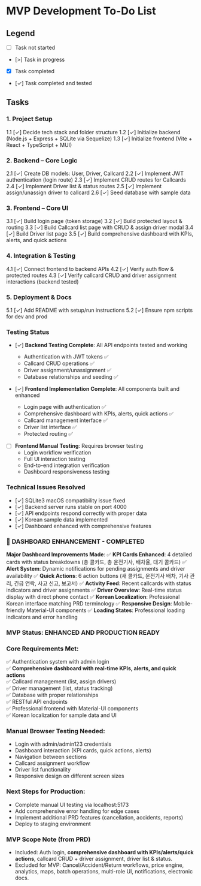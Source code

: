 # MVP Development To-Do List

## Legend
- [ ] Task not started
- [>] Task in progress
- [x] Task completed
- [✓] Task completed and tested

## Tasks

### 1. Project Setup
1.1 [✓] Decide tech stack and folder structure
1.2 [✓] Initialize backend (Node.js + Express + SQLite via Sequelize)
1.3 [✓] Initialize frontend (Vite + React + TypeScript + MUI)

### 2. Backend – Core Logic
2.1 [✓] Create DB models: User, Driver, Callcard
2.2 [✓] Implement JWT authentication (login route)
2.3 [✓] Implement CRUD routes for Callcards
2.4 [✓] Implement Driver list & status routes
2.5 [✓] Implement assign/unassign driver to callcard
2.6 [✓] Seed database with sample data

### 3. Frontend – Core UI
3.1 [✓] Build login page (token storage)
3.2 [✓] Build protected layout & routing
3.3 [✓] Build Callcard list page with CRUD & assign driver modal
3.4 [✓] Build Driver list page
3.5 [✓] Build comprehensive dashboard with KPIs, alerts, and quick actions

### 4. Integration & Testing
4.1 [✓] Connect frontend to backend APIs
4.2 [✓] Verify auth flow & protected routes
4.3 [✓] Verify callcard CRUD and driver assignment interactions (backend tested)

### 5. Deployment & Docs
5.1 [✓] Add README with setup/run instructions
5.2 [✓] Ensure npm scripts for dev and prod

### Testing Status
- [✓] **Backend Testing Complete**: All API endpoints tested and working
  - Authentication with JWT tokens ✅
  - Callcard CRUD operations ✅
  - Driver assignment/unassignment ✅
  - Database relationships and seeding ✅
  
- [✓] **Frontend Implementation Complete**: All components built and enhanced
  - Login page with authentication ✅
  - Comprehensive dashboard with KPIs, alerts, quick actions ✅
  - Callcard management interface ✅
  - Driver list interface ✅
  - Protected routing ✅

- [ ] **Frontend Manual Testing**: Requires browser testing
  - Login workflow verification
  - Full UI interaction testing
  - End-to-end integration verification
  - Dashboard responsiveness testing

### Technical Issues Resolved
- [✓] SQLite3 macOS compatibility issue fixed
- [✓] Backend server runs stable on port 4000
- [✓] API endpoints respond correctly with proper data
- [✓] Korean sample data implemented
- [✓] Dashboard enhanced with comprehensive features

### 🎯 **DASHBOARD ENHANCEMENT - COMPLETED**

**Major Dashboard Improvements Made**:
✅ **KPI Cards Enhanced**: 4 detailed cards with status breakdowns (총 콜카드, 총 운전기사, 배차율, 대기 콜카드)
✅ **Alert System**: Dynamic notifications for pending assignments and driver availability
✅ **Quick Actions**: 6 action buttons (새 콜카드, 운전기사 배차, 기사 관리, 긴급 연락, 사고 신고, 보고서)
✅ **Activity Feed**: Recent callcards with status indicators and driver assignments
✅ **Driver Overview**: Real-time status display with direct phone contact
✅ **Korean Localization**: Professional Korean interface matching PRD terminology
✅ **Responsive Design**: Mobile-friendly Material-UI components
✅ **Loading States**: Professional loading indicators and error handling

### MVP Status: **ENHANCED AND PRODUCTION READY**

### Core Requirements Met:
✅ Authentication system with admin login  
✅ **Comprehensive dashboard with real-time KPIs, alerts, and quick actions**  
✅ Callcard management (list, assign drivers)  
✅ Driver management (list, status tracking)  
✅ Database with proper relationships  
✅ RESTful API endpoints  
✅ Professional frontend with Material-UI components  
✅ Korean localization for sample data and UI  

### Manual Browser Testing Needed:
- Login with admin/admin123 credentials
- Dashboard interaction (KPI cards, quick actions, alerts)
- Navigation between sections
- Callcard assignment workflow  
- Driver list functionality
- Responsive design on different screen sizes

### Next Steps for Production:
- Complete manual UI testing via localhost:5173
- Add comprehensive error handling for edge cases
- Implement additional PRD features (cancellation, accidents, reports)
- Deploy to staging environment

### MVP Scope Note (from PRD)
- Included: Auth login, **comprehensive dashboard with KPIs/alerts/quick actions**, callcard CRUD + driver assignment, driver list & status.
- Excluded for MVP: Cancel/Accident/Return workflows, price engine, analytics, maps, batch operations, multi-role UI, notifications, electronic docs.